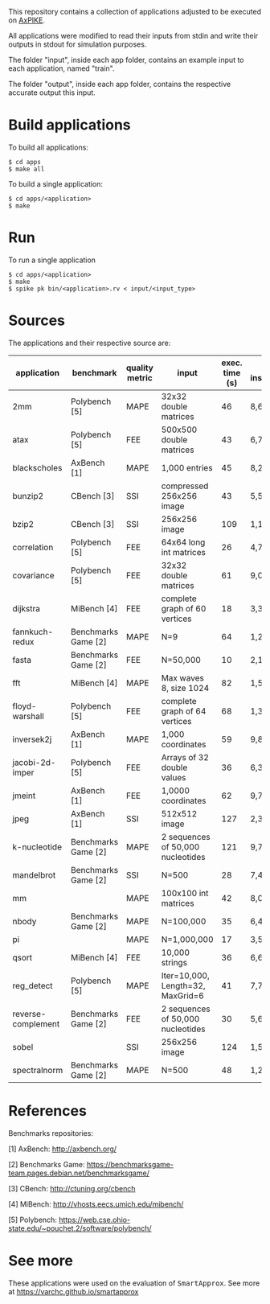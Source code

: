 This repository contains a collection of applications adjusted to be executed on [AxPIKE](https://github.com/VArchC/axpike-isa-sim).

All applications were modified to read their inputs from stdin and write their outputs in stdout for simulation purposes.

The folder "input", inside each app folder, contains an example input to each application, named "train".

The folder "output", inside each app folder, contains the respective accurate output this input.

# Build applications

To build all applications:
```shell
$ cd apps
$ make all
```

To build a single application:
```shell
$ cd apps/<application>
$ make 
```

# Run 

To run a single application
```shell
$ cd apps/<application>
$ make 
$ spike pk bin/<application>.rv < input/<input_type>
```

# Sources

The applications and their respective source are:

|application | benchmark | quality metric | input | exec. time (s) | total instructions |
|--- | --- | --- | --- | --- | --- |
|2mm | Polybench [5] | MAPE | 32x32 double matrices | 46 | 8,62E+07 |
|atax | Polybench [5] | FEE | 500x500 double matrices | 43 | 6,72E+07 |
|blackscholes | AxBench [1] | MAPE | 1,000 entries | 45 | 8,20E+07 |
|bunzip2 | CBench [3] | SSI | compressed 256x256 image | 43 | 5,52E+07 |
|bzip2 | CBench [3] | SSI | 256x256 image | 109 | 1,11E+08 |
|correlation | Polybench [5] | FEE | 64x64 long int matrices | 26 | 4,77E+07 |
|covariance | Polybench [5] | FEE | 32x32 double matrices | 61 | 9,09E+07 |
|dijkstra | MiBench [4] | FEE | complete graph of 60 vertices | 18 | 3,37E+07 |
|fannkuch-redux | Benchmarks Game [2] | MAPE | N=9 | 64 | 1,29E+08 |
|fasta | Benchmarks Game [2] | FEE | N=50,000 | 10 | 2,15E+07 |
|fft | MiBench [4] | MAPE | Max waves 8, size 1024 | 82 | 1,56E+08 |
|floyd-warshall | Polybench [5] | FEE | complete graph of 64 vertices | 68 | 1,30E+08 |
|inversek2j | AxBench [1] | MAPE | 1,000 coordinates | 59 | 9,82E+07 |
|jacobi-2d-imper | Polybench [5] | FEE | Arrays of 32 double values | 36 | 6,39E+07 |
|jmeint | AxBench [1] | FEE | 1,0000 coordinates | 62 | 9,77E+07 |
|jpeg | AxBench [1] | SSI | 512x512 image | 127 | 2,30E+08 |
|k-nucleotide | Benchmarks Game [2] | MAPE | 2 sequences of 50,000 nucleotides | 121 | 9,79E+07 |
|mandelbrot | Benchmarks Game [2] | SSI | N=500 | 28 | 7,49E+07 |
|mm |  | MAPE | 100x100 int matrices | 42 | 8,01E+07 |
|nbody | Benchmarks Game [2] | MAPE | N=100,000 | 35 | 6,48E+07 |
|pi |  | MAPE | N=1,000,000 | 17 | 3,53E+07 |
|qsort | MiBench [4] | FEE | 10,000 strings | 36 | 6,68E+07 |
|reg_detect | Polybench [5] | MAPE | Iter=10,000, Length=32, MaxGrid=6 | 41 | 7,78E+07 |
|reverse-complement | Benchmarks Game [2] | FEE | 2 sequences of 50,000 nucleotides | 30 | 5,67E+07 |
|sobel |  | SSI | 256x256 image | 124 | 1,54E+08 |
|spectralnorm | Benchmarks Game [2] | MAPE | N=500 | 48 | 1,26E+08 |



# References

Benchmarks repositories:

[1] AxBench: http://axbench.org/

[2] Benchmarks Game: https://benchmarksgame-team.pages.debian.net/benchmarksgame/

[3] CBench: http://ctuning.org/cbench

[4] MiBench: http://vhosts.eecs.umich.edu/mibench/

[5] Polybench: https://web.cse.ohio-state.edu/~pouchet.2/software/polybench/ 


# See more

These applications were used on the evaluation of <tt>SmartApprox</tt>. See more at https://varchc.github.io/smartapprox


